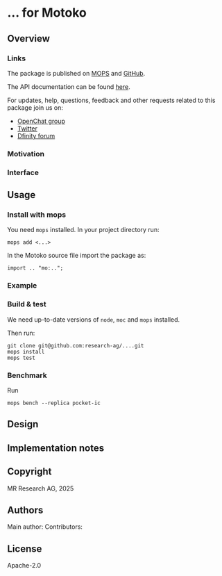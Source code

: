 # ... for Motoko

## Overview

### Links

The package is published on [MOPS](https://mops.one/...) and [GitHub](https://github.com/research-ag/...).

The API documentation can be found [here](https://mops.one/.../docs).

For updates, help, questions, feedback and other requests related to this package join us on:

* [OpenChat group](https://oc.app/2zyqk-iqaaa-aaaar-anmra-cai)
* [Twitter](https://twitter.com/mr_research_ag)
* [Dfinity forum](https://forum.dfinity.org/)

### Motivation

### Interface

## Usage

### Install with mops

You need `mops` installed. In your project directory run:
```
mops add <...>
```

In the Motoko source file import the package as:
```
import .. "mo:..";
```

### Example

### Build & test

We need up-to-date versions of `node`, `moc` and `mops` installed.

Then run:
```
git clone git@github.com:research-ag/....git
mops install
mops test
```

### Benchmark

Run
```
mops bench --replica pocket-ic
```

## Design

## Implementation notes

## Copyright

MR Research AG, 2025
## Authors

Main author: 
Contributors: 
## License 

Apache-2.0
